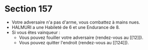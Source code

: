 # Section 157

- Votre adversaire n'a pas d'arme, vous combattez à mains nues.
- HALMURI a une Habileté de 6 et une Endurance de 8.
- Si vous êtes vainqueur :
  - Vous pouvez fouiller votre adversaire (rendez-vous au [[12]]).
  - Vous pouvez quitter l'endroit (rendez-vous au [[124]]).